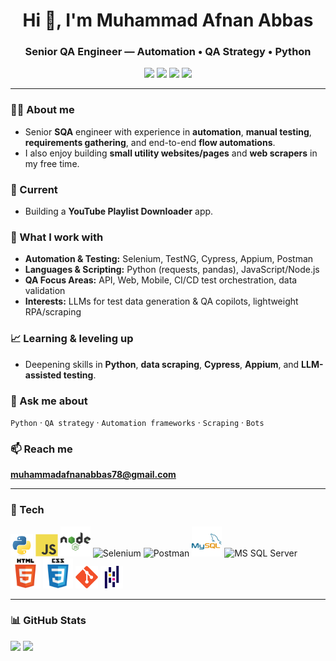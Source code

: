 <h1 align="center">Hi 👋, I'm Muhammad Afnan Abbas</h1>
<h3 align="center">Senior QA Engineer — Automation • QA Strategy • Python</h3>

<p align="center">
  <a href="mailto:muhammadafnanabbas78@gmail.com"><img src="https://img.shields.io/badge/Email-Contact-informational?style=flat&logo=gmail"></a>
  <a href="https://linkedin.com/in/muhammad-afnan-abbas-42367216b" target="_blank"><img src="https://img.shields.io/badge/LinkedIn-Afnan-blue?style=flat&logo=linkedin"></a>
  <a href="https://twitter.com/mian_afnan1" target="_blank"><img src="https://img.shields.io/badge/Twitter-@mian__afnan1-1DA1F2?style=flat&logo=twitter"></a>
  <img src="https://komarev.com/ghpvc/?username=muhammadafnanabbas&label=Views&color=0e75b6&style=flat" />
</p>

---

### 👨‍💻 About me
- Senior **SQA** engineer with experience in **automation**, **manual testing**, **requirements gathering**, and end-to-end **flow automations**.  
- I also enjoy building **small utility websites/pages** and **web scrapers** in my free time.

### 🔭 Current
- Building a **YouTube Playlist Downloader** app.

### 🧪 What I work with
- **Automation & Testing:** Selenium, TestNG, Cypress, Appium, Postman
- **Languages & Scripting:** Python (requests, pandas), JavaScript/Node.js
- **QA Focus Areas:** API, Web, Mobile, CI/CD test orchestration, data validation
- **Interests:** LLMs for test data generation & QA copilots, lightweight RPA/scraping

### 📈 Learning & leveling up
- Deepening skills in **Python**, **data scraping**, **Cypress**, **Appium**, and **LLM-assisted testing**.

### 💬 Ask me about
`Python` · `QA strategy` · `Automation frameworks` · `Scraping` · `Bots`

### 📫 Reach me
**muhammadafnanabbas78@gmail.com**

---

### 🧰 Tech
<p>
  <img src="https://raw.githubusercontent.com/devicons/devicon/master/icons/python/python-original.svg" width="36" title="Python" />
  <img src="https://raw.githubusercontent.com/devicons/devicon/master/icons/javascript/javascript-original.svg" width="36" title="JavaScript" />
  <img src="https://raw.githubusercontent.com/devicons/devicon/master/icons/nodejs/nodejs-original-wordmark.svg" width="48" title="Node.js" />
  <img src="https://raw.githubusercontent.com/detain/svg-logos/780f25886640cef088af994181646db2f6b1a3f8/svg/selenium-logo.svg" width="36" title="Selenium" />
  <img src="https://www.vectorlogo.zone/logos/getpostman/getpostman-icon.svg" width="36" title="Postman" />
  <img src="https://raw.githubusercontent.com/devicons/devicon/master/icons/mysql/mysql-original-wordmark.svg" width="48" title="MySQL" />
  <img src="https://www.svgrepo.com/show/303229/microsoft-sql-server-logo.svg" width="36" title="MS SQL Server" />
  <img src="https://raw.githubusercontent.com/devicons/devicon/master/icons/html5/html5-original-wordmark.svg" width="48" title="HTML5" />
  <img src="https://raw.githubusercontent.com/devicons/devicon/master/icons/css3/css3-original-wordmark.svg" width="48" title="CSS3" />
  <img src="https://raw.githubusercontent.com/devicons/devicon/master/icons/git/git-original.svg" width="36" title="Git" />
  <img src="https://raw.githubusercontent.com/devicons/devicon/2ae2a900d2f041da66e950e4d48052658d850630/icons/pandas/pandas-original.svg" width="36" title="pandas" />
</p>

---

### 📊 GitHub Stats
<p align="left">
  <img src="https://github-readme-stats.vercel.app/api?username=muhammadafnanabbas&show_icons=true&hide_title=true" height="150" />
  <img src="https://github-readme-stats.vercel.app/api/top-langs?username=muhammadafnanabbas&layout=compact" height="150" />
</p>
